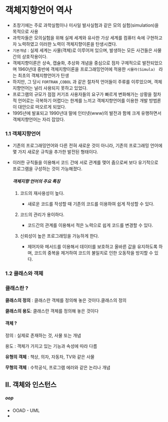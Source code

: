 # 객체지향언어 역사 

- 초창기에는 주로 과학실험이나 미사일 발사실험과 같은 모의 실험(simulation)을 목적으로 사용
- 과학자들은 모의실험을 위해 실제 세계와 유사한 가상 세계를 컴퓨터 속에 구현하고자 노력하였고 이러한 노력이 객체지향이론을 탄생시켰다.
- `기본개념` : 실제 세계는 사물(객체)로 이루어져 있으며, 발생하는 모든 사건들은 사물간의 상호작용이다.
- 객체지향이론은 상속, 캡슐화, 추상화 개념을 중심으로 점차 구제적으로 발전되었으며 1960년대 중반에 객체지향이론을 프로그래밍언어에 적용한 `시뮬라(Simula) ` 라는 최초의 객체지향언어가 탄생
- 하지만, 그 당시 `FORTRAN` ,`COBOL` 과 같은 절차적 언어들이 주류를 이루었으며, 객체 지향언어는 널리 사용되지 못하고 있었다.
- 프로그램의 규모가 점점 커기조 사용자들의 요구가 빠르게 변화해가는 상황을 절차적 언어로는 극복하기 어렵다는 한계를 느끼고 객체지향언어를 이용한 개발 방법론이 대안으로 떠오르게 되었다.
- 1995년에 발표되고 1990년대 말에 인터넷(www)의 발전과 함께 크게 유행하면서 객체지향언어는 자리 잡았다.



### 1.1 객체지향언어

- 기존의 프로그래밍언어와 다른 전혀 새로운 것이 아니라, 기존의 프로그래밍 언어에 몇 가지 새로운 규칙을 추가한 발전된 형태이다. 

- 이러한 규칙들을 이용해서 코드 간에 서로 관계를 맺어 줌으로써 보다 유기적으로 프로그램을 구성하는 것이 가능해졌다.

  #### *객체지향 언어의 주요 특징*

  1. 코드의 재사용성이 높다.

     - 새로운 코드를 작성할 때 기존의 코드를 이용하여 쉽게 작성할 수 있다.

       

  2. 코드의 관리가 용이하다.

     - 코드간의 관계를 이용해서 적은 노력으로 쉽게 코드를 변경할 수 있다.

       

  3. 신뢰성이 높은 프로그래밍을 가능하게 한다.
     
     - 제어자와 메서드를 이용해서 데이터를 보호하고 올바른 값을 유지하도록 하며, 코드의 중복을 제거하여 코드의 불일치로 인한 오동작을 방지할 수 있다.

### 1.2 클래스와 객체

### **클래스란** ? 



   **클래스의 정의** : 클래스란 객체를 정의해 놓은 것이다.클래스의 정의

   **클래스의 용도**: 클래스란 객체를 정의해 놓은 것이다

#### 객체 ?

정의 : 실제로 존재하는 것, 사물 또는 개념

용도 : 객체가 가지고 있는 기능과 속성에 따라 다름

**유형의 객체** : 책상, 의자, 자동차, TV와 같은 사물

**무형의 객체** : 수학공식, 프로그램 에러와 같은 논리나 개념











































## II. 객체와 인스턴스

 ##### oop

- OOAD - UML
- 



